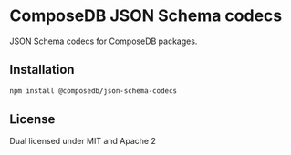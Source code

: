 # ComposeDB JSON Schema codecs

JSON Schema codecs for ComposeDB packages.

## Installation

```sh
npm install @composedb/json-schema-codecs
```

## License

Dual licensed under MIT and Apache 2
